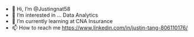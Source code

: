 - 👋 Hi, I’m @Justingnat58
- 👀 I’m interested in ... Data Analytics
- 🌱 I’m currently learning at CNA Insurance
- 📫 How to reach me https://www.linkedin.com/in/justin-tang-806110176/

<!---
Justingnat58/Justingnat58 is a ✨ special ✨ repository because its `README.md` (this file) appears on your GitHub profile.
You can click the Preview link to take a look at your changes.
--->
